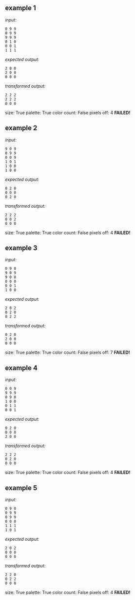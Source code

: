 
## example 1
*input:*
```
0 9 9
0 9 9
9 9 9
0 1 0
0 0 1
1 1 1
```
*expected output:*
```
2 0 0
2 0 0
0 0 0
```
*transformed output:*
```
2 2 2
2 2 2
0 0 0
```
size: True
palette: True
color count: False
pixels off: 4
**FAILED!**

## example 2
*input:*
```
9 0 9
0 9 9
0 0 9
1 0 1
1 0 0
1 0 0
```
*expected output:*
```
0 2 0
0 0 0
0 2 0
```
*transformed output:*
```
2 2 2
0 0 2
0 0 0
```
size: True
palette: True
color count: False
pixels off: 4
**FAILED!**

## example 3
*input:*
```
0 9 0
9 0 9
9 0 0
0 0 0
0 0 1
1 0 0
```
*expected output:*
```
2 0 2
0 2 0
0 2 2
```
*transformed output:*
```
0 2 0
2 0 0
0 0 0
```
size: True
palette: True
color count: False
pixels off: 7
**FAILED!**

## example 4
*input:*
```
0 0 9
9 9 9
0 9 0
1 0 0
0 1 1
0 0 1
```
*expected output:*
```
0 2 0
0 0 0
2 0 0
```
*transformed output:*
```
2 2 2
0 2 0
0 0 0
```
size: True
palette: True
color count: False
pixels off: 4
**FAILED!**

## example 5
*input:*
```
0 9 0
0 9 9
0 9 9
0 0 0
1 1 1
1 0 1
```
*expected output:*
```
2 0 2
0 0 0
0 0 0
```
*transformed output:*
```
2 2 0
0 2 2
0 0 0
```
size: True
palette: True
color count: False
pixels off: 4
**FAILED!**
